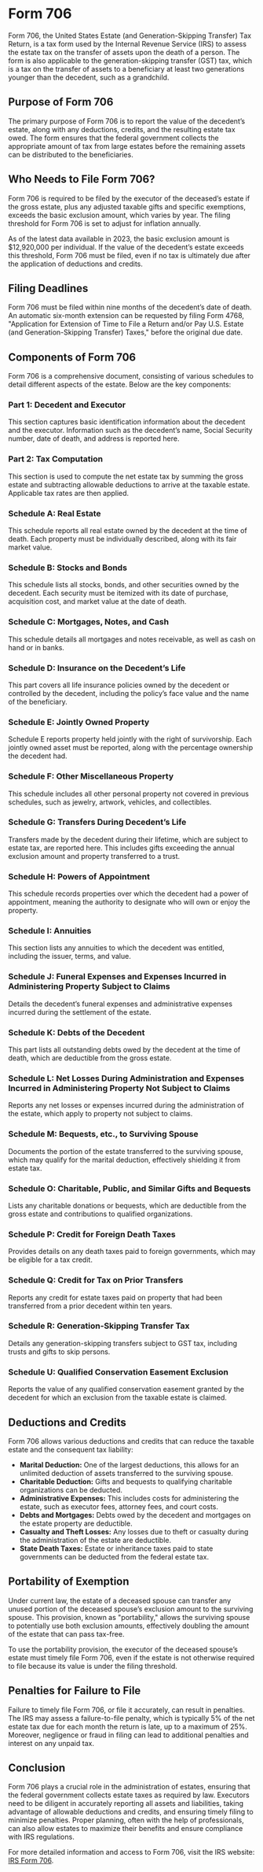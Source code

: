 # Form 706

Form 706, the United States Estate (and Generation-Skipping Transfer) Tax Return, is a tax form used by the Internal Revenue Service (IRS) to assess the estate tax on the transfer of assets upon the death of a person. The form is also applicable to the generation-skipping transfer (GST) tax, which is a tax on the transfer of assets to a beneficiary at least two generations younger than the decedent, such as a grandchild.

## Purpose of Form 706

The primary purpose of Form 706 is to report the value of the decedent’s estate, along with any deductions, credits, and the resulting estate tax owed. The form ensures that the federal government collects the appropriate amount of tax from large estates before the remaining assets can be distributed to the beneficiaries.

## Who Needs to File Form 706?

Form 706 is required to be filed by the executor of the deceased’s estate if the gross estate, plus any adjusted taxable gifts and specific exemptions, exceeds the basic exclusion amount, which varies by year. The filing threshold for Form 706 is set to adjust for inflation annually.

As of the latest data available in 2023, the basic exclusion amount is $12,920,000 per individual. If the value of the decedent’s estate exceeds this threshold, Form 706 must be filed, even if no tax is ultimately due after the application of deductions and credits.

## Filing Deadlines

Form 706 must be filed within nine months of the decedent’s date of death. An automatic six-month extension can be requested by filing Form 4768, "Application for Extension of Time to File a Return and/or Pay U.S. Estate (and Generation-Skipping Transfer) Taxes," before the original due date.

## Components of Form 706

Form 706 is a comprehensive document, consisting of various schedules to detail different aspects of the estate. Below are the key components:

### Part 1: Decedent and Executor
This section captures basic identification information about the decedent and the executor. Information such as the decedent’s name, Social Security number, date of death, and address is reported here.

### Part 2: Tax Computation
This section is used to compute the net estate tax by summing the gross estate and subtracting allowable deductions to arrive at the taxable estate. Applicable tax rates are then applied.

### Schedule A: Real Estate
This schedule reports all real estate owned by the decedent at the time of death. Each property must be individually described, along with its fair market value.

### Schedule B: Stocks and Bonds
This schedule lists all stocks, bonds, and other securities owned by the decedent. Each security must be itemized with its date of purchase, acquisition cost, and market value at the date of death.

### Schedule C: Mortgages, Notes, and Cash
This schedule details all mortgages and notes receivable, as well as cash on hand or in banks.

### Schedule D: Insurance on the Decedent’s Life
This part covers all life insurance policies owned by the decedent or controlled by the decedent, including the policy’s face value and the name of the beneficiary.

### Schedule E: Jointly Owned Property
Schedule E reports property held jointly with the right of survivorship. Each jointly owned asset must be reported, along with the percentage ownership the decedent had.

### Schedule F: Other Miscellaneous Property
This schedule includes all other personal property not covered in previous schedules, such as jewelry, artwork, vehicles, and collectibles.

### Schedule G: Transfers During Decedent’s Life
Transfers made by the decedent during their lifetime, which are subject to estate tax, are reported here. This includes gifts exceeding the annual exclusion amount and property transferred to a trust.

### Schedule H: Powers of Appointment
This schedule records properties over which the decedent had a power of appointment, meaning the authority to designate who will own or enjoy the property.

### Schedule I: Annuities
This section lists any annuities to which the decedent was entitled, including the issuer, terms, and value.

### Schedule J: Funeral Expenses and Expenses Incurred in Administering Property Subject to Claims
Details the decedent’s funeral expenses and administrative expenses incurred during the settlement of the estate.

### Schedule K: Debts of the Decedent
This part lists all outstanding debts owed by the decedent at the time of death, which are deductible from the gross estate.

### Schedule L: Net Losses During Administration and Expenses Incurred in Administering Property Not Subject to Claims
Reports any net losses or expenses incurred during the administration of the estate, which apply to property not subject to claims.

### Schedule M: Bequests, etc., to Surviving Spouse
Documents the portion of the estate transferred to the surviving spouse, which may qualify for the marital deduction, effectively shielding it from estate tax.

### Schedule O: Charitable, Public, and Similar Gifts and Bequests
Lists any charitable donations or bequests, which are deductible from the gross estate and contributions to qualified organizations.

### Schedule P: Credit for Foreign Death Taxes
Provides details on any death taxes paid to foreign governments, which may be eligible for a tax credit.

### Schedule Q: Credit for Tax on Prior Transfers
Reports any credit for estate taxes paid on property that had been transferred from a prior decedent within ten years.

### Schedule R: Generation-Skipping Transfer Tax
Details any generation-skipping transfers subject to GST tax, including trusts and gifts to skip persons.

### Schedule U: Qualified Conservation Easement Exclusion
Reports the value of any qualified conservation easement granted by the decedent for which an exclusion from the taxable estate is claimed.

## Deductions and Credits

Form 706 allows various deductions and credits that can reduce the taxable estate and the consequent tax liability:

- **Marital Deduction:** One of the largest deductions, this allows for an unlimited deduction of assets transferred to the surviving spouse.
- **Charitable Deduction:** Gifts and bequests to qualifying charitable organizations can be deducted.
- **Administrative Expenses:** This includes costs for administering the estate, such as executor fees, attorney fees, and court costs.
- **Debts and Mortgages:** Debts owed by the decedent and mortgages on the estate property are deductible.
- **Casualty and Theft Losses:** Any losses due to theft or casualty during the administration of the estate are deductible.
- **State Death Taxes:** Estate or inheritance taxes paid to state governments can be deducted from the federal estate tax.

## Portability of Exemption

Under current law, the estate of a deceased spouse can transfer any unused portion of the deceased spouse’s exclusion amount to the surviving spouse. This provision, known as "portability," allows the surviving spouse to potentially use both exclusion amounts, effectively doubling the amount of the estate that can pass tax-free.

To use the portability provision, the executor of the deceased spouse’s estate must timely file Form 706, even if the estate is not otherwise required to file because its value is under the filing threshold.

## Penalties for Failure to File

Failure to timely file Form 706, or file it accurately, can result in penalties. The IRS may assess a failure-to-file penalty, which is typically 5% of the net estate tax due for each month the return is late, up to a maximum of 25%. Moreover, negligence or fraud in filing can lead to additional penalties and interest on any unpaid tax.

## Conclusion

Form 706 plays a crucial role in the administration of estates, ensuring that the federal government collects estate taxes as required by law. Executors need to be diligent in accurately reporting all assets and liabilities, taking advantage of allowable deductions and credits, and ensuring timely filing to minimize penalties. Proper planning, often with the help of professionals, can also allow estates to maximize their benefits and ensure compliance with IRS regulations.

For more detailed information and access to Form 706, visit the IRS website: [IRS Form 706](https://www.irs.gov/forms-pubs/about-form-706).